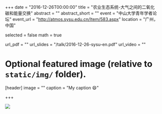 ﻿+++
date = "2016-12-26T00:00:00"
title = "农业生态系统-大气之间的二氧化碳和能量交换"
abstract = ""
abstract_short = ""
event = "中山大学青年学者论坛"
event_url = "http://atmos.sysu.edu.cn/Item/583.aspx"
location = "广州，中国"

selected = false
math = true

url_pdf = ""
url_slides = "/talk/2016-12-26-sysu-en.pdf"
url_video = ""

# Optional featured image (relative to `static/img/` folder).
[header]
image = ""
caption = "My caption :smile:"

+++

![](http://atmos.sysu.edu.cn/UploadFiles/Image/201612/63618708353243573082339.jpg)